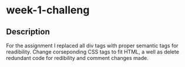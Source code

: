 # week-1-challeng

## Description

For the assignment I replaced all div tags with proper semantic tags for readibility. Change corseponding CSS tags to fit HTML, a well as delete redundant code for redibility and comment changes made.